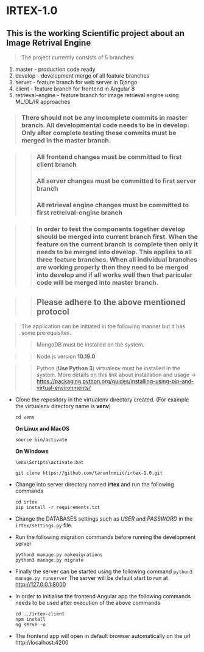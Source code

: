 # IRTEX-1.0

## This is the working Scientific project about an Image Retrival Engine

> The project currently consists of 5 branches:
  1. master - production code ready
  2. develop - development merge of all feature branches
  3. server - feature branch for web server in Django
  4. client - feature branch for frontend in Angular 8
  5. retrieval-engine - feature branch for image retrieval engine using ML/DL/IR approaches
  
> ### There should not be any incomplete commits in master branch. All developmental code needs to be in develop. Only after complete testing these commits must be merged in the master branch.

>> ### All frontend changes must be committed to first client branch
>> ### All server changes must be committed to first server branch
>> ### All retrieval engine changes must be committed to first retreival-engine branch

>> ### In order to test the components together develop should be merged into current branch first. When the feature on the current branch is complete then only it needs to be merged into develop. This applies to all three feature branches. When all individual branches are working properly then they need to be merged into develop and if all works well then that paricular code will be merged into master branch. 

>> ## Please adhere to the above mentioned protocol

> The application can be initiated in the following manner but it has some prerequisites.
  >> MongoDB must be installed on the system.
  
  >> Node.js version **10.19.0**
  
  >> Python (**Use Python 3**) virtualenv must be installed in the system. More details on this link about installation and usage -> https://packaging.python.org/guides/installing-using-pip-and-virtual-environments/
  
  * Clone the repository in the virtualenv directory created. (For example the virtualenv directory name is **venv**) 
      
      `cd venv`
      
      **On Linux and MacOS**
      
      `source bin/activate`
      
      **On Windows**
      
      `\env\Scripts\activate.bat`
      
      `git clone https://github.com/tarunlnmiit/irtex-1.0.git`
  * Change into server directory named **irtex** and run the following commands
      ```
      cd irtex
      pip install -r requirements.txt
      ```
  * Change the DATABASES settings such as *USER* and *PASSWORD* in the `irtex/settings.py` file.
  * Run the following migration commands before running the development server
      ```
      python3 manage.py makemigrations
      python3 manage.py migrate
      ```
  * Finally the server can be started using the following command
      `python3 manage.py runserver`
      The server will be default start to run at http://127.0.0.1:8000
  
  * In order to initialise the frontend Angular app the following commands needs to be used after execution of the above commands
      ```
      cd ../irtex-client
      npm install 
      ng serve -o
      ```
    
  * The frontend app will open in default browser automatically on the url http://localhost:4200

  
  
